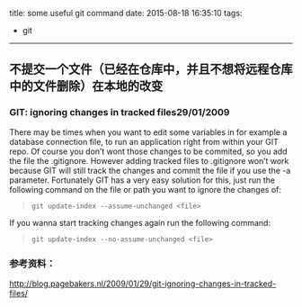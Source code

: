 title: some useful git command
date: 2015-08-18 16:35:10
tags:
- git
---
## 不提交一个文件（已经在仓库中，并且不想将远程仓库中的文件删除）在本地的改变

### GIT: ignoring changes in tracked files29/01/2009
There may be times when you want to edit some variables in for example a database connection file, to run an application right from within your GIT repo. Of course you don’t wont those changes to be commited, so you add the file the .gitignore.
However adding tracked files to .gitignore won’t work because GIT will still track the changes and commit the file if you use the -a parameter.
Fortunately GIT has a very easy solution for this, just run the following command on the file or path you want to ignore the changes of:
> `git update-index --assume-unchanged <file>`    

If you wanna start tracking changes again run the following command:
> `git update-index --no-assume-unchanged <file>`


### 参考资料：
http://blog.pagebakers.nl/2009/01/29/git-ignoring-changes-in-tracked-files/